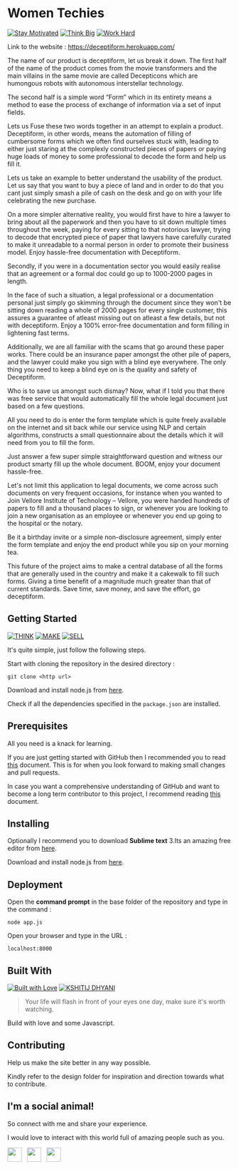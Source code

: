 # Women Techies

[![Stay Motivated](https://img.shields.io/badge/Stay-Motivated-teal.svg?style=for-the-badge)](https://github.com/wimpywarlord/Mess_It_Up) 
[![Think Big](https://img.shields.io/badge/Think-Big-orange.svg?style=for-the-badge)](https://www.linkedin.com/in/kshitijdhyani/)
[![Work Hard](https://img.shields.io/badge/Work-Hard-blue.svg?style=for-the-badge)](https://github.com/wimpywarlord)

Link to the website : https://deceptiform.herokuapp.com/

The name of our product is deceptiform, let us break it down. The first half of the name of the product comes from the movie transformers and the main villains in the same movie are called Decepticons which are humongous robots with autonomous interstellar technology.

 The second half is a simple word “Form” which in its entirety means a method to ease the process of exchange of information via a set of input fields. 

Lets us Fuse these two words together in an attempt to explain a product. Deceptiform, in other words, means the automation of filling of cumbersome forms which we often find ourselves stuck with, leading to either just staring at the complexly constructed pieces of papers or paying huge loads of money to some professional to decode the form and help us fill it.

Lets us take an example to better understand the usability of the product. Let us say that you want to buy a piece of land and in order to do that you cant just simply smash a pile of cash on the desk and go on with your life celebrating the new purchase. 

On a more simpler alternative reality, you would first have to hire a lawyer to bring about all the paperwork and then you have to sit down multiple times throughout the week, paying for every sitting to that notorious lawyer, trying to decode that encrypted piece of paper that lawyers have carefully curated to make it unreadable to a normal person in order to promote their business model. Enjoy hassle-free documentation with Deceptiform.

Secondly, if you were in a documentation sector you would easily realise that an agreement or a formal doc could go up to 1000-2000 pages in length.

 In the face of such a situation, a legal professional or a documentation personal just simply go skimming through the document since they won't be sitting down reading a whole of 2000 pages for every single customer, this assures a guarantee of atleast missing out on atleast a few details, but not with deceptiform. Enjoy a 100% error-free documentation and form filling in lightening fast terms. 

Additionally, we are all familiar with the scams that go around these paper works. There could be an insurance paper amongst the other pile of papers, and the lawyer could make you sign with a blind eye everywhere. The only thing you need to keep a blind eye on is the quality and safety of Deceptiform.

Who is to save us amongst such dismay?
Now, what if I told you that there was free service that would automatically fill the whole legal document just based on a few questions. 

All you need to do is enter the form template which is quite freely available on the internet and sit back while our service using NLP and certain algorithms, constructs a small questionnaire about the details which it will need from you to fill the form. 

Just answer a few super simple straightforward question and witness our product smarty fill up the whole document. BOOM, enjoy your document hassle-free.  

Let's not limit this application to legal documents, we come across such documents on very frequent occasions, for instance when you wanted to Join Vellore Institute of Technology – Vellore, you were handed hundreds of papers to fill and a thousand places to sign, or whenever you are looking to join a new organisation as an employee or whenever you end up going to the hospital or the notary.

 Be it a birthday invite or a simple non-disclosure agreement, simply enter the form template and enjoy the end product while you sip on your morning tea.

This future of the project aims to make a central database of all the forms that are generally used in the country and make it a cakewalk to fill such forms. Giving a time benefit of a magnitude much greater than that of current standards.
Save time, save money, and save the effort, go deceptiform.


## Getting Started

[![THINK](https://img.shields.io/badge/Stay-Motivated-teal.svg?style=for-the-badge)](https://github.com/wimpywarlord/Mess_It_Up) 
[![MAKE](https://img.shields.io/badge/Think-Big-orange.svg?style=for-the-badge)](https://www.linkedin.com/in/kshitijdhyani/)
[![SELL](https://img.shields.io/badge/Work-Hard-blue.svg?style=for-the-badge)](https://github.com/wimpywarlord)

It's quite simple, just follow the following steps.

Start with cloning the repository in the desired directory :

```
git clone <http url>
```

Download and install node.js from [here](https://nodejs.org/en/download/).

Check if all the dependencies specified in the ```package.json``` are installed.

## Prerequisites

All you need is a knack for learning.

If you are just getting started with GitHub then I recommended you to read [this](https://github.com/wimpywarlord/first-contributions/blob/master/README.md) document. This is for when you look forward to making small changes and pull requests.

In case you want a comprehensive understanding of GitHub and want to become a long term contributor to this project, I recommend reading [this]( https://gist.github.com/Chaser324/ce0505fbed06b947d962) document.

## Installing

Optionally I recommend you to download **Sublime text** 3.Its an amazing free editor from [here](https://www.sublimetext.com/3). 

Download and install node.js from [here](https://nodejs.org/en/download/).

## Deployment

Open the **command prompt** in the base folder of the repository and type in the command : 

```
node app.js
```

Open your browser and type in the URL : 

```
localhost:8000
```

## Built With

[![Built with Love](https://forthebadge.com/images/badges/built-with-love.svg)](https://www.linkedin.com/in/kshitijdhyani/) [![KSHITIJ DHYANI](https://forthebadge.com/images/badges/makes-people-smile.svg)](https://www.linkedin.com/in/kshitijdhyani/) 

> Your life will flash in front of your eyes one day, make sure it's worth watching.

Build with love and some Javascript.

## Contributing

Help us make the site better in any way possible.


Kindly refer to the design folder for inspiration and direction towards what to contribute.


## I'm a social animal!

So connect with me and share your experience.

I would love to interact with this world full of amazing people such as you. 

<a href="https://www.facebook.com/kshitij.dhyani.3" target="_blank"><img height="32" width="32" src="https://cdn.jsdelivr.net/npm/simple-icons@latest/icons/facebook.svg" /></a> &nbsp;&nbsp;<a href="https://www.linkedin.com/in/kshitijdhyani/" target="_blank"><img height="32" width="32" src="https://cdnjs.cloudflare.com/ajax/libs/ionicons/4.5.6/collection/build/ionicons/svg/logo-linkedin.svg" /></a> &nbsp;&nbsp;<a href="https://www.instagram.com/kshitij_dhyani/?hl=en" target="_blank"><img height="32" width="32" src="https://cdn.jsdelivr.net/npm/simple-icons@latest/icons/instagram.svg" /></a>
